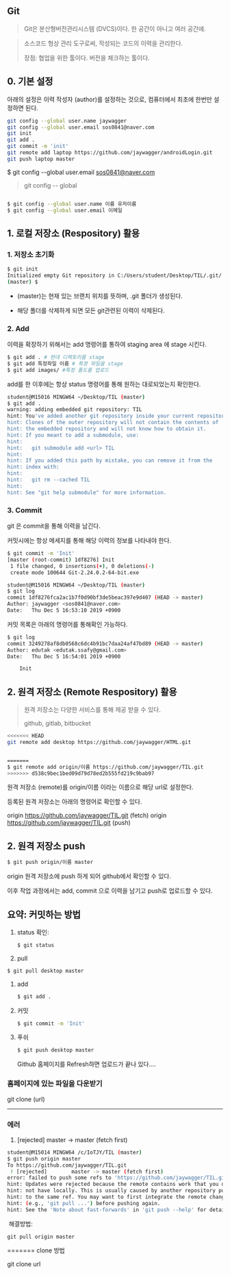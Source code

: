 ## Git

>  Git은 분산형버전관리시스템 (DVCS)이다. 한 공간이 아니고 여러 공간에.

>  소스코드 형상 관리 도구로써, 작성되는 코드의 이력을 관리한다. 
>
>  장점: 협업을 위한 툴이다. 버전을 체크하는 툴이다.

## 0. 기본 설정

아래의 설정은 이력 작성자 (author)를 설정하는 것으로, 컴퓨터에서 최초에 한번만 설정하면 된다.

```bash
git config --global user.name jaywagger
git config --global user.email sos0841@naver.com
git init
git add .
git commit -m 'init'
git remote add laptop https://github.com/jaywagger/androidLogin.git
git push laptop master
```

$ git config --global user.email sos0841@naver.com

> git config -- global 

```bash

$ git config --global user.name 이름 유저이름
$ git config --global user.email 이메일
```



## 1. 로컬 저장소 (Respository) 활용

### 1. 저장소 초기화

```bash
$ git init
Initialized empty Git repository in C:/Users/student/Desktop/TIL/.git/
(master) $
```

* (master)는 현재 있는 브랜치 위치를 뜻하며, .git 폴더가 생성된다.

* 해당 폴더를 삭제하게 되면 모든 git관련된 이력이 삭제된다.



### 2. Add

이력을 확장하기 위해서는 add 명령어를 통하여 staging area 에 stage 시킨다.

``` bash
$ git add . # 현대 디렉토리를 stage
$ git add 특정파일 이름 # 특졍 파일을 stage
$ git add images/ #특정 폴도를 업로드
```



add를 한 이후에는 항상 status 명령어를 통해 원하는 대로되었는지 확인한다.

``` bash
student@M15016 MINGW64 ~/Desktop/TIL (master)
$ git add .
warning: adding embedded git repository: TIL
hint: You've added another git repository inside your current repository.
hint: Clones of the outer repository will not contain the contents of
hint: the embedded repository and will not know how to obtain it.
hint: If you meant to add a submodule, use:
hint:
hint:   git submodule add <url> TIL
hint:
hint: If you added this path by mistake, you can remove it from the
hint: index with:
hint:
hint:   git rm --cached TIL
hint:
hint: See "git help submodule" for more information.

```

### 3. Commit

git 은 commit을 통해 이력을 남긴다. 

커밋시에는 항상 메세지를 통해 해당 이력의 정보를 나타내야 한다. 

```bash
$ git commit -m 'Init'
[master (root-commit) 1df8276] Init
 1 file changed, 0 insertions(+), 0 deletions(-)
 create mode 100644 Git-2.24.0.2-64-bit.exe

student@M15016 MINGW64 ~/Desktop/TIL (master)
$ git log
commit 1df8276fca2ac1b7f0d90bf3de5beac397e9d407 (HEAD -> master)
Author: jaywagger <sos0841@naver.com>
Date:   Thu Dec 5 16:53:10 2019 +0900
```

커밋 목록은 아래의 명령어를 통해확인 가능하다.

``` bash
$ git log
commit 3249278af8db0568c6dc4b91bc7daa24af47bd89 (HEAD -> master)
Author: edutak <edutak.ssafy@gmail.com>
Date:   Thu Dec 5 16:54:01 2019 +0900

    Init
```





## 2. 원격 저장소 (Remote Respository) 활용

> 원격 저장소는 다양한 서비스를 통해 제공 받을 수 있다.
>
> github, gitlab, bitbucket

``` bash
<<<<<<< HEAD
git remote add desktop https://github.com/jaywagger/HTML.git


=======
$ git remote add origin/이름 https://github.com/jaywagger/TIL.git
>>>>>>> d538c9bec1bed09d79d78ed2b555fd219c9bab97
```

원격 저장소 (remote)를 origin/이름 이라는 이름으로 해당 url로 설정한다.

등록된 원격 저장소는 아래의 명령어로 확인할 수 있다.

origin  https://github.com/jaywagger/TIL.git (fetch)
origin  https://github.com/jaywagger/TIL.git (push)

## 2. 원격 저장소 push

``` bash
$ git push origin/이름 master
```

origin 원격 저장소에 push 하게 되어 github에서 확인할 수 있다. 

이후 작업 과정에서는 add, commit 으로 이력을 남기고 push로 업로드할 수 있다.



## 요약: 커밋하는 방법

1. status 확인: 

   ```bash
   $ git status
   ```

2. pull

``` bash
$ git pull desktop master
```



1. add 

   ``` bash
   $ git add .
   ```

2. 커밋 

   ``` bash
   $ git commit -m 'Init'
   ```

3. 푸쉬

   ```bash
   $ git push desktop master
   ```

   Github 홈페이지를 Refresh하면 업로드가 끝나 있다....



### 홈페이지에 있는 파일을 다운받기

git clone (url)

--------------------------------------------------------------------------------------------------

### 에러

1. [rejected]        master -> master (fetch first)

``` bash
student@M15014 MINGW64 /c/IoTJY/TIL (master)
$ git push origin master
To https://github.com/jaywagger/TIL.git
 ! [rejected]        master -> master (fetch first)
error: failed to push some refs to 'https://github.com/jaywagger/TIL.git'
hint: Updates were rejected because the remote contains work that you do
hint: not have locally. This is usually caused by another repository pushing
hint: to the same ref. You may want to first integrate the remote changes
hint: (e.g., 'git pull ...') before pushing again.
hint: See the 'Note about fast-forwards' in 'git push --help' for details.

```

​	해결방법: 

	git pull origin master
=======
clone 방법

git clone url
>>>>>>> 
